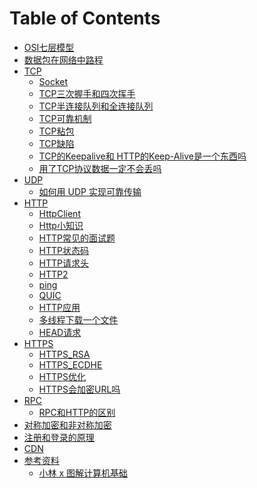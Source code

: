 # Table of Contents



+ [OSI七层模型](OSI七层模型.md)
+ [数据包在网络中路程](数据包在网络中路程.md)
+ [TCP]()
    + [Socket](Socket.md)
    + [TCP三次握手和四次挥手](TCP三次握手和四次挥手.md)
    + [TCP半连接队列和全连接队列](TCP半连接队列和全连接队列.md)
    + [TCP可靠机制](TCP可靠机制.md)
    + [TCP粘包](TCP粘包.md)
    + [TCP缺陷](TCP缺陷.md)
    + [TCP的Keepalive和 HTTP的Keep-Alive是一个东西吗](./网络异常/TCP的Keepalive和HTTP的Keep-Alive是一个东西吗.md)
    + [用了TCP协议数据一定不会丢吗](用了TCP协议数据一定不会丢吗.md)
+ [UDP]()
    + [如何用 UDP 实现可靠传输](https://mp.weixin.qq.com/s/hX75YxVOMtsnB6Sm_yjm0g)
+ [HTTP]()
    + [HttpClient](HttpClient.md)
    + [Http小知识](Http小知识.md)
    + [HTTP常见的面试题](HTTP常见的面试题.md)
    + [HTTP状态码](HTTP状态码.md)
    + [HTTP请求头](HTTP请求头.md)
    + [HTTP2](HTTP2.md)
    + [ping](ping.md)
    + [QUIC](QUIC.md)
    + [HTTP应用]()
    + [多线程下载一个文件](多线程下载一个文件.md)
    + [HEAD请求](HEAD请求.md)
+ [HTTPS]()
  + [HTTPS_RSA](HTTPS_RSA.md)
  + [HTTPS_ECDHE](HTTPS_ECDHE.md)
  + [HTTPS优化](HTTPS优化.md)
  + [HTTPS会加密URL吗](HTTPS会加密URL吗.md)
+ [RPC](RPC.md)
    + [RPC和HTTP的区别](RPC和HTTP的区别.md)
+ [对称加密和非对称加密](对称加密和非对称加密.md)
+ [注册和登录的原理](注册和登录的原理.md)
+ [CDN](CDN.md)
+ [参考资料]()
    + [小林 x 图解计算机基础](https://xiaolincoding.com/)
 

